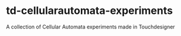 # td-cellularautomata-experiments
 A collection of Cellular Automata experiments made in Touchdesigner
